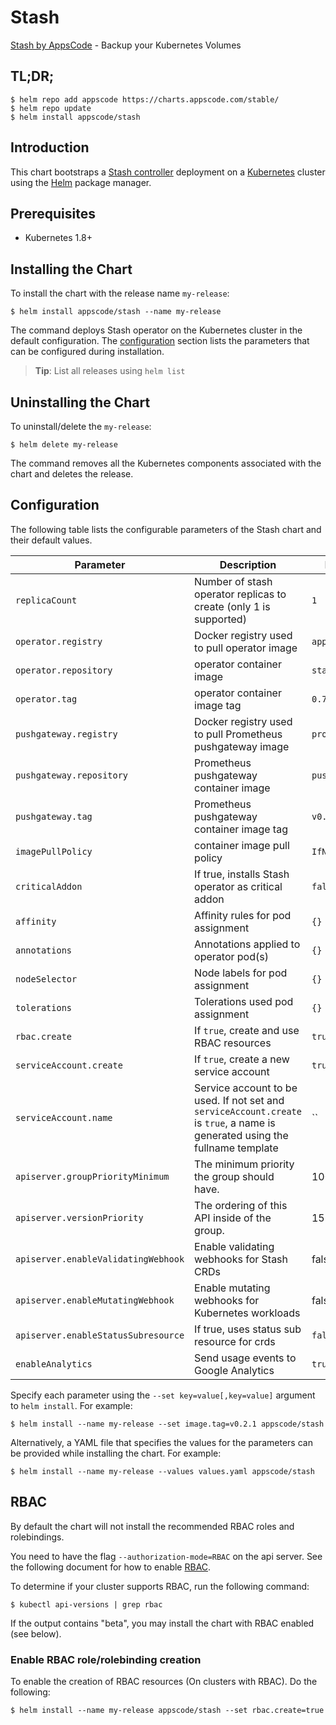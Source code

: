 # Stash
[Stash by AppsCode](https://github.com/appscode/stash) - Backup your Kubernetes Volumes
## TL;DR;

```console
$ helm repo add appscode https://charts.appscode.com/stable/
$ helm repo update
$ helm install appscode/stash
```

## Introduction

This chart bootstraps a [Stash controller](https://github.com/appscode/stash) deployment on a [Kubernetes](http://kubernetes.io) cluster using the [Helm](https://helm.sh) package manager.

## Prerequisites

- Kubernetes 1.8+

## Installing the Chart
To install the chart with the release name `my-release`:
```console
$ helm install appscode/stash --name my-release
```
The command deploys Stash operator on the Kubernetes cluster in the default configuration. The [configuration](#configuration) section lists the parameters that can be configured during installation.

> **Tip**: List all releases using `helm list`

## Uninstalling the Chart

To uninstall/delete the `my-release`:

```console
$ helm delete my-release
```

The command removes all the Kubernetes components associated with the chart and deletes the release.

## Configuration

The following table lists the configurable parameters of the Stash chart and their default values.


| Parameter                           | Description                                                       | Default            |
| ----------------------------------- | ----------------------------------------------------------------- | ------------------ |
| `replicaCount`                      | Number of stash operator replicas to create (only 1 is supported) | `1`                |
| `operator.registry`                 | Docker registry used to pull operator image                       | `appscode`         |
| `operator.repository`               | operator container image                                          | `stash`            |
| `operator.tag`                      | operator container image tag                                      | `0.7.0`            |
| `pushgateway.registry`              | Docker registry used to pull Prometheus pushgateway image         | `prom`             |
| `pushgateway.repository`            | Prometheus pushgateway container image                            | `pushgateway`      |
| `pushgateway.tag`                   | Prometheus pushgateway container image tag                        | `v0.5.2`           |
| `imagePullPolicy`                   | container image pull policy                                       | `IfNotPresent`     |
| `criticalAddon`                     | If true, installs Stash operator as critical addon                | `false`            |
| `affinity`                          | Affinity rules for pod assignment                                 | `{}`               |
| `annotations`                       | Annotations applied to operator pod(s)                            | `{}`               |
| `nodeSelector`                      | Node labels for pod assignment                                    | `{}`               |
| `tolerations`                       | Tolerations used pod assignment                                   | `{}`               |
| `rbac.create`                       | If `true`, create and use RBAC resources                          | `true`             |
| `serviceAccount.create`             | If `true`, create a new service account                           | `true`             |
| `serviceAccount.name`               | Service account to be used. If not set and `serviceAccount.create` is `true`, a name is generated using the fullname template | `` |
| `apiserver.groupPriorityMinimum`    | The minimum priority the group should have.                       | 10000              |
| `apiserver.versionPriority`         | The ordering of this API inside of the group.                     | 15                 |
| `apiserver.enableValidatingWebhook` | Enable validating webhooks for Stash CRDs                         | false              |
| `apiserver.enableMutatingWebhook`   | Enable mutating webhooks for Kubernetes workloads                 | false              |
| `apiserver.enableStatusSubresource` | If true, uses status sub resource for crds                        | `false`            |
| `enableAnalytics`                   | Send usage events to Google Analytics                             | `true`             |


Specify each parameter using the `--set key=value[,key=value]` argument to `helm install`. For example:

```console
$ helm install --name my-release --set image.tag=v0.2.1 appscode/stash
```

Alternatively, a YAML file that specifies the values for the parameters can be provided while
installing the chart. For example:

```console
$ helm install --name my-release --values values.yaml appscode/stash
```

## RBAC
By default the chart will not install the recommended RBAC roles and rolebindings.

You need to have the flag `--authorization-mode=RBAC` on the api server. See the following document for how to enable [RBAC](https://kubernetes.io/docs/admin/authorization/rbac/).

To determine if your cluster supports RBAC, run the following command:

```console
$ kubectl api-versions | grep rbac
```

If the output contains "beta", you may install the chart with RBAC enabled (see below).

### Enable RBAC role/rolebinding creation

To enable the creation of RBAC resources (On clusters with RBAC). Do the following:

```console
$ helm install --name my-release appscode/stash --set rbac.create=true
```
